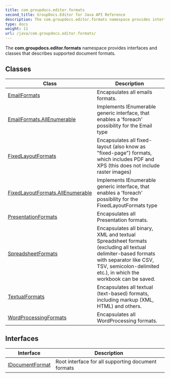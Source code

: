 ```yaml
---
title: com.groupdocs.editor.formats
second_title: GroupDocs.Editor for Java API Reference
description: The com.groupdocs.editor.formats namespace provides interfaces and classes that describes supported document formats.
type: docs
weight: 11
url: /java/com.groupdocs.editor.formats/
---
```


The **com.groupdocs.editor.formats** namespace provides interfaces and classes that describes supported document formats.


## Classes

| Class | Description |
| --- | --- |
| [EmailFormats](../com.groupdocs.editor.formats/emailformats) | Encapsulates all emails formats. |
| [EmailFormats.AllEnumerable](../com.groupdocs.editor.formats/emailformats.allenumerable) | Implements IEnumerable generic interface, that enables a 'foreach' possibility for the Email type |
| [FixedLayoutFormats](../com.groupdocs.editor.formats/fixedlayoutformats) | Encapsulates all fixed-layout (also know as "fixed-page") formats, which includes PDF and XPS (this does not include raster images) |
| [FixedLayoutFormats.AllEnumerable](../com.groupdocs.editor.formats/fixedlayoutformats.allenumerable) | Implements IEnumerable generic interface, that enables a 'foreach' possibility for the FixedLayoutFormats type |
| [PresentationFormats](../com.groupdocs.editor.formats/presentationformats) | Encapsulates all Presentation formats. |
| [SpreadsheetFormats](../com.groupdocs.editor.formats/spreadsheetformats) | Encapsulates all binary, XML and textual Spreadsheet formats (excluding all textual delimiter-based formats with separator like CSV, TSV, semicolon-delimited etc.), in which the workbook can be saved. |
| [TextualFormats](../com.groupdocs.editor.formats/textualformats) | Encapsulates all textual (text-based) formats, including markup (XML, HTML) and others. |
| [WordProcessingFormats](../com.groupdocs.editor.formats/wordprocessingformats) | Encapsulates all WordProcessing formats. |

## Interfaces

| Interface | Description |
| --- | --- |
| [IDocumentFormat](../com.groupdocs.editor.formats/idocumentformat) | Root interface for all supporting document formats |
